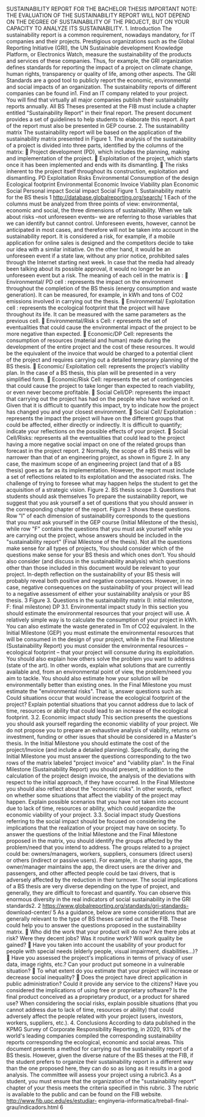 SUSTAINABILITY REPORT FOR THE BACHELOR THESIS IMPORTANT NOTE: THE EVALUATION
OF THE SUSTAINABILITY REPORT WILL NOT DEPEND ON THE DEGREE OF SUSTAINABILITY
OF THE PROJECT, BUT ON YOUR CAPACITY TO ANALYZE ITS SUSTAINABILITY. 1\.
Introduction The sustainability report is a common requirement, nowadays
mandatory, for IT companies and their projects. Prestigious organizations such
as the Global Reporting Initiative (GRI), the UN Sustainable development
Knowledge Platform, or Electronics Watch, measure the sustainability of the
products and services of these companies. Thus, for example, the GRI
organization defines standards for reporting the impact of a project on
climate change, human rights, transparency or quality of life, among other
aspects. The GRI Standards are a good tool to publicly report the economic,
environmental and social impacts of an organization. The sustainability
reports of different companies can be found in1. Find an IT company related to
your project. You will find that virtually all major companies publish their
sustainability reports annually. All BS Theses presented at the FIB must
include a chapter entitled "Sustainability Report" in their final report. The
present document provides a set of guidelines to help students to elaborate
this report. A part of the report must also be presented in GEP course. 2\.
The sustainability matrix The sustainability report will be based on the
application of the sustainability matrix presented in Figure 1. The analysis
of the sustainability of a project is divided into three parts, identified by
the columns of the matrix:  Project development (PD), which includes the
planning, making and implementation of the project.  Exploitation of the
project, which starts once it has been implemented and ends with its
dismantling.  The risks inherent to the project itself throughout its
construction, exploitation and dismantling. PD Exploitation Risks
Environmental Consumption of the design Ecological footprint Environmental
Economic Invoice Viability plan Economic Social Personal impact Social impact
Social Figure 1. Sustainability matrix for the BS thesis 1
http://database.globalreporting.org/search/ 1 Each of the columns must be
analyzed from three points of view: environmental, economic and social, the
three dimensions of sustainability. When we talk about risks –not unforeseen
events– we are referring to those variables that we can identify but cannot
control. Unforeseen events, however, cannot be anticipated in most cases, and
therefore will not be taken into account in the sustainability report. It is
considered a risk, for example, if a mobile application for online sales is
designed and the competitors decide to take our idea with a similar
initiative. On the other hand, it would be an unforeseen event if a state law,
without any prior notice, prohibited sales through the Internet starting next
week. In case that the media had already been talking about its possible
approval, it would no longer be an unforeseen event but a risk. The meaning of
each cell in the matrix is :  Environmental/ PD cell : represents the impact
on the environment throughout the completion of the BS thesis (energy
consumption and waste generation). It can be measured, for example, in kWh and
tons of CO2 emissions involved in carrying out the thesis.  Environmental/
Exploitation cell : represents the ecological footprint that the project will
have throughout its life. It can be measured with the same parameters as the
previous cell.  Environmental/Risk s Cell: r epresents the set of
eventualities that could cause the environmental impact of the project to be
more negative than expected.  Economic/DP Cell: represents the consumption of
resources (material and human) made during the development of the entire
project and the cost of these resources. It would be the equivalent of the
invoice that would be charged to a potential client of the project and
requires carrying out a detailed temporary planning of the BS thesis. 
Economic/ Exploitation cell: represents the project’s viability plan. In the
case of a BS thesis, this plan will be presented in a very simplified form. 
Economic/Risk Cell: represents the set of contingencies that could cause the
project to take longer than expected to reach viability, or even never become
profitable.  Social Cell/DP: represents the impact that carrying out the
project has had on the people who have worked on it. Given that it is
difficult to quantify this impact, try to indicate how the project has changed
you and your closest environment.  Social Cell/ Exploitation : represents the
impact the project will have on the different groups that could be affected,
either directly or indirectly. It is difficult to quantify; indicate your
reflections on the possible effects of your project.  Social Cell/Risks:
represents all the eventualities that could lead to the project having a more
negative social impact on one of the related groups than forecast in the
project report. 2 Normally, the scope of a BS thesis will be narrower than
that of an engineering project, as shown in figure 2. In any case, the maximum
scope of an engineering project (and that of a BS thesis) goes as far as its
implementation. However, the report must include a set of reflections related
to its exploitation and the associated risks. The challenge of trying to
foresee what may happen helps the student to get the acquisition of a
strategic vision. Figure 2. BS thesis scope 3\. Questions that students should
ask themselves To prepare the sustainability report, we suggest that you ask
yourself a set of questions that you should answer in the corresponding
chapter of the report. Figure 3 shows these questions. Row "I" of each
dimension of sustainability corresponds to the questions that you must ask
yourself in the GEP course (Initial Milestone of the thesis), while row "F"
contains the questions that you must ask yourself while you are carrying out
the project, whose answers should be included in the "sustainability report"
(Final Milestone of the thesis). Not all the questions make sense for all
types of projects, You should consider which of the questions make sense for
your BS thesis and which ones don’t. You should also consider (and discuss in
the sustainability analysis) which questions other than those included in this
document would be relevant to your project. In-depth reflection on the
sustainability of your BS thesis will probably reveal both positive and
negative consequences. However, in no case, negative consequences on the
sustainability of your project will lead to a negative assessment of either
your sustainability analysis or your BS thesis. 3 Figure 3. Questions in the
sustainability matrix (I: initial milestone, F: final milestone) DP 3.1.
Environmental impact study In this section you should estimate the
environmental resources that your project will use. A relatively simple way is
to calculate the consumption of your project in kWh. You can also estimate the
waste generated in Tm of CO2 equivalent. In the Initial Milestone (GEP) you
must estimate the environmental resources that will be consumed in the design
of your project, while in the Final Milestone (Sustainability Report) you must
consider the environmental resources – ecological footprint – that your
project will consume during its exploitation. You should also explain how
others solve the problem you want to address (state of the art). In other
words, explain what solutions that are currently available and, from an
environmental point of view, the problem/need you aim to tackle. You should
also estimate how your solution will be environmentally better than existing
ones. In the Final Milestone you must estimate the "environmental risks". That
is, answer questions such as: Could situations occur that would increase the
ecological footprint of the project? Explain potential situations that you
cannot address due to lack of time, resources or ability that could lead to an
increase of the ecological footprint. 3.2. Economic impact study This section
presents the questions you should ask yourself regarding the economic
viability of your project. We do not propose you to prepare an exhaustive
analysis of viability, returns on investment, funding or other issues that
should be considered in a Master's thesis. In the Initial Milestone you should
estimate the cost of the project/Invoice (and include a detailed planning).
Specifically, during the Initial Milestone you must answer the questions
corresponding to the two rows of the matrix labeled "project invoice" and
"viability plan". In the Final Milestone (Sustainability Report) you should
present, in addition to the calculation of the project design invoice, the
analysis of the deviations with respect to the initial approach, if they have
occurred. In the Final Milestone you should also reflect about the "economic
risks". In other words, reflect on whether some situations that affect the
viability of the project may happen. Explain possible scenarios that you have
not taken into account due to lack of time, resources or ability, which could
jeopardize the economic viability of your project. 3.3. Social impact study
Questions referring to the social impact should be focused on considering the
implications that the realization of your project may have on society. To
answer the questions of the Initial Milestone and the Final Milestone proposed
in the matrix, you should identify the groups affected by the problem/need
that you intend to address. The groups related to a project could be:
owners/managers, workers, suppliers, consumers (direct users) or others
(indirect or passive users). For example, in car sharing apps, the
owner/manager maintains the app, the direct users are the driver and
passengers, and other affected people could be taxi drivers, that is adversely
affected by the reduction in their turnover. The social implications of a BS
thesis are very diverse depending on the type of project, and generally, they
are difficult to forecast and quantify. You can observe this enormous
diversity in the real indicators of social sustainability in the GRI
standards2. 2 https://www.globalreporting.org/standards/gri-standards-
download-center/ 5 As a guidance, below are some considerations that are
generally relevant to the type of BS theses carried out at the FIB. These
could help you to answer the questions proposed in the sustainability matrix.
 Who did the work that your product will do now? Are there jobs at risk? Were
they decent jobs? Was it routine work? Will work quality be gained?  Have you
taken into account the usability of your product for people with special needs
(elderly people, visual impairment, disabilities...)?  Have you assessed the
project's implications in terms of privacy of user data, image rights, etc.?
Can your product put someone in a vulnerable situation?  To what extent do
you estimate that your project will increase or decrease social inequality? 
Does the project have direct application in public administration? Could it
provide any service to the citizens? Have you considered the implications of
using free or proprietary software? Is the final product conceived as a
proprietary product, or a product for shared use? When considering the social
risks, explain possible situations (that you cannot address due to lack of
time, resources or ability) that could adversely affect the people related
with your project (users, investors, workers, suppliers, etc.). 4\.
Conclusions According to data published in the KPMG Survey of Corporate
Responsibility Reporting, in 2020, 93% of the world's leading companies
compiled the corresponding sustainability reports corresponding the
ecological, economic and social areas. This document presents a method for
carrying out the sustainability report of a BS thesis. However, given the
diverse nature of the BS theses at the FIB, if the student prefers to organize
their sustainability report in a different way than the one proposed here,
they can do so as long as it results in a good analysis. The committee will
assess your project using a rubric3. As a student, you must ensure that the
organization of the "sustainability report" chapter of your thesis meets the
criteria specified in this rubric. 3 The rubric is available to the public and
can be found on the FIB website. http://www.fib.upc.edu/es/estudiar-
enginyeria-informatica/treball-final-grau/indicadors.html 6

